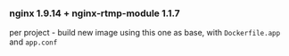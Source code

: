 ### nginx 1.9.14 + nginx-rtmp-module 1.1.7

per project - build new image using this one as base, with `Dockerfile.app` and `app.conf`
